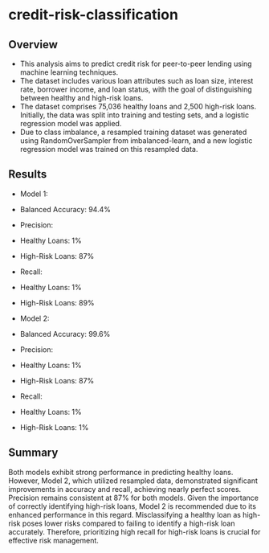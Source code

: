 # credit-risk-classification

## Overview
* This analysis aims to predict credit risk for peer-to-peer lending using machine learning techniques.
* The dataset includes various loan attributes such as loan size, interest rate, borrower income, and loan status, with the goal of distinguishing between healthy and high-risk loans.
* The dataset comprises 75,036 healthy loans and 2,500 high-risk loans. Initially, the data was split into training and testing sets, and a logistic regression model was applied.
* Due to class imbalance, a resampled training dataset was generated using RandomOverSampler from imbalanced-learn, and a new logistic regression model was trained on this resampled data.

## Results
* Model 1:

* Balanced Accuracy: 94.4%
* Precision:
* Healthy Loans: 1%
* High-Risk Loans: 87%
* Recall:
* Healthy Loans: 1%
* High-Risk Loans: 89%

* Model 2:
* Balanced Accuracy: 99.6%
* Precision:
* Healthy Loans: 1%
* High-Risk Loans: 87%
* Recall:
* Healthy Loans: 1%
* High-Risk Loans: 1%

## Summary
Both models exhibit strong performance in predicting healthy loans. However, Model 2, which utilized resampled data, demonstrated significant improvements in accuracy and recall, achieving nearly perfect scores. Precision remains consistent at 87% for both models. Given the importance of correctly identifying high-risk loans, Model 2 is recommended due to its enhanced performance in this regard. Misclassifying a healthy loan as high-risk poses lower risks compared to failing to identify a high-risk loan accurately. Therefore, prioritizing high recall for high-risk loans is crucial for effective risk management.





